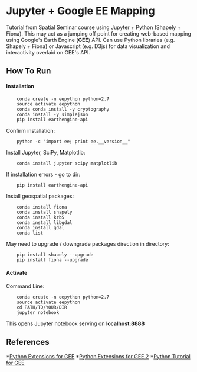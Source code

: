 # Jupyter + Google EE Mapping

Tutorial from Spatial Seminar course using Jupyter + Python (Shapely + Fiona). This may act as a jumping off point for creating web-based mapping using Google's Earth Engine (<strong>GEE</strong>) API. Can use Python libraries (e.g. Shapely + Fiona) or Javascript (e.g. D3js) for data visualization and interactivity overlaid on GEE's API.

## How To Run

#### Installation

```
    conda create -n eepython python=2.7
    source activate eepython
    conda conda install -y cryptography
    conda install -y simplejson
    pip install earthengine-api
```

Confirm installation:

```
    python -c "import ee; print ee.__version__"
```

Install Jupyter, SciPy, Matplotlib:

```
    conda install jupyter scipy matplotlib
```

If installation errors - go to dir:

```
    pip install earthengine-api

```

Install geospatial packages:

```
    conda install fiona
    conda install shapely
    conda install krb5
    conda install libgdal
    conda install gdal
    conda list
```

May need to upgrade / downgrade packages direction in directory:

```
    pip install shapely --upgrade
    pip install fiona --upgrade
```


#### Activate

Command Line:

```
    conda create -n eepython python=2.7
    source activate eepython
    cd PATH/TO/YOUR/DIR
    jupyter notebook
```

This opens Jupyter notebook serving on <strong>localhost:8888</strong>

## References

*[Python Extensions for GEE](https://gist.github.com/tmcw/3987512)
*[Python Extensions for GEE 2](https://gist.github.com/sgillies/1886782)
*[Python Tutorial for GEE](http://www.macwright.org/2012/10/31/gis-with-python-shapely-fiona.html)
